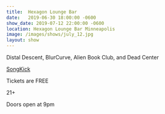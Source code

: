 ```yaml
---
title:  Hexagon Lounge Bar
date:   2019-06-30 18:00:00 -0600
show_date: 2019-07-12 22:00:00 -0600
location: Hexagon Lounge Bar Minneapolis
image: /images/shows/july_12.jpg
layout: show
---
```

Distal Descent, BlurCurve, Alien Book Club, and Dead Center

[SongKick](https://www.songkick.com/concerts/38917699-distal-descent-at-hexagon-bar)

Tickets are FREE

21+

Doors open at 9pm 
